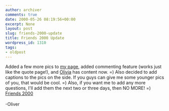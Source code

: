 ```yaml
---
author: archiver
comments: true
date: 2000-05-26 08:19:56+00:00
excerpt: None
layout: post
slug: friends-2000-update
title: Friends 2000 Update
wordpress_id: 1310
tags:
- oldpost
---
```


Added a few more pics to <a href="http://www.oliverweb.com/friends2000/index.shtml">my page</a>, added commenting feature (works just like the quote page!), and <a href="http://www.oliverweb.com/friends2000/olivia.shtml">Olivia</a> has content now. =) Also decided to add captions to the pics on the side.  If you guys can give me some younger pics of you, that would be cool. =) Also, if you want me to add any more questions, I'll add them the next two or three days, then NO MORE! =) <a href="http://www.oliverweb.com/friends2000/index.shtml">Friends 2000</a><br /><br />-Oliver